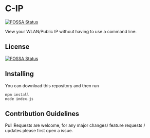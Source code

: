 # C-IP
[![FOSSA Status](https://app.fossa.io/api/projects/git%2Bgithub.com%2FImNotLiam%2FC-IP.svg?type=shield)](https://app.fossa.io/projects/git%2Bgithub.com%2FImNotLiam%2FC-IP?ref=badge_shield)

View your WLAN/Public IP without having to use a command line.


## License
[![FOSSA Status](https://app.fossa.io/api/projects/git%2Bgithub.com%2FImNotLiam%2FC-IP.svg?type=large)](https://app.fossa.io/projects/git%2Bgithub.com%2FImNotLiam%2FC-IP?ref=badge_large)

## Installing
You can download this repository and then run
```node
npm install
node index.js
```

## Contribution Guidelines
Pull Requests are welcome, for any major changes/ feature requests / updates please first open a issue.
